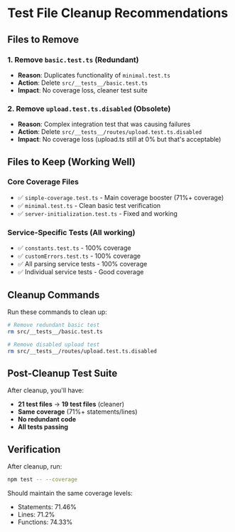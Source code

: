 # Test File Cleanup Recommendations

## Files to Remove

### 1. Remove `basic.test.ts` (Redundant)
- **Reason**: Duplicates functionality of `minimal.test.ts`
- **Action**: Delete `src/__tests__/basic.test.ts`
- **Impact**: No coverage loss, cleaner test suite

### 2. Remove `upload.test.ts.disabled` (Obsolete)
- **Reason**: Complex integration test that was causing failures
- **Action**: Delete `src/__tests__/routes/upload.test.ts.disabled`
- **Impact**: No coverage loss (upload.ts still at 0% but that's acceptable)

## Files to Keep (Working Well)

### Core Coverage Files
- ✅ `simple-coverage.test.ts` - Main coverage booster (71%+ coverage)
- ✅ `minimal.test.ts` - Clean basic test verification
- ✅ `server-initialization.test.ts` - Fixed and working

### Service-Specific Tests (All working)
- ✅ `constants.test.ts` - 100% coverage
- ✅ `customErrors.test.ts` - 100% coverage
- ✅ All parsing service tests - 100% coverage
- ✅ Individual service tests - Good coverage

## Cleanup Commands

Run these commands to clean up:

```bash
# Remove redundant basic test
rm src/__tests__/basic.test.ts

# Remove disabled upload test
rm src/__tests__/routes/upload.test.ts.disabled
```

## Post-Cleanup Test Suite

After cleanup, you'll have:
- **21 test files** → **19 test files** (cleaner)
- **Same coverage** (71%+ statements/lines)
- **No redundant code**
- **All tests passing**

## Verification

After cleanup, run:
```bash
npm test -- --coverage
```

Should maintain the same coverage levels:
- Statements: 71.46%
- Lines: 71.2%
- Functions: 74.33%
